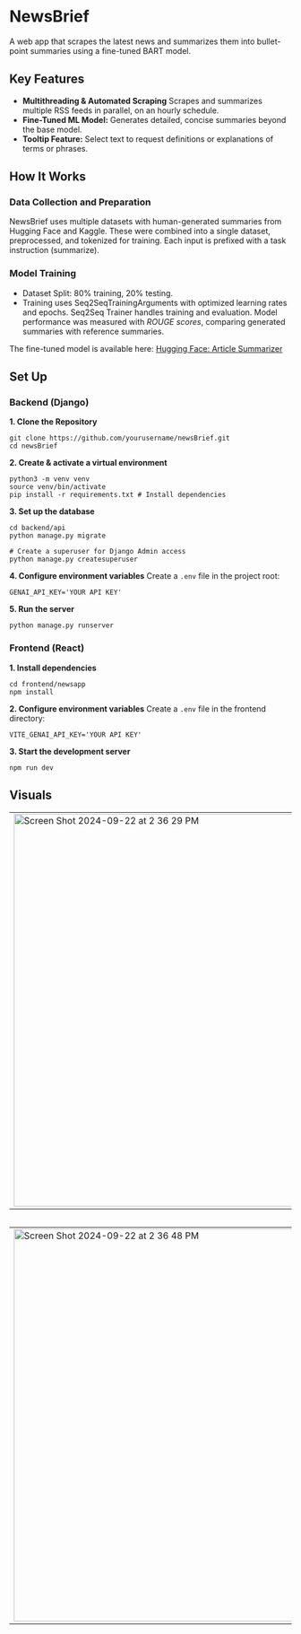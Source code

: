 # NewsBrief
A web app that scrapes the latest news and summarizes them into bullet-point summaries using a fine-tuned BART model.

## Key Features
* **Multithreading & Automated Scraping** Scrapes and summarizes multiple RSS feeds in parallel, on an hourly schedule.
* **Fine-Tuned ML Model:** Generates detailed, concise summaries beyond the base model.
* **Tooltip Feature:** Select text to request definitions or explanations of terms or phrases.

## How It Works
### Data Collection and Preparation
NewsBrief uses multiple datasets with human-generated summaries from Hugging Face and Kaggle. These were combined into a single dataset, preprocessed, and tokenized for training. Each input is prefixed with a task instruction (summarize).

### Model Training
* Dataset Split: 80% training, 20% testing.
* Training uses Seq2SeqTrainingArguments with optimized learning rates and epochs. Seq2Seq Trainer handles training and evaluation. Model performance was measured with *ROUGE scores*, comparing generated summaries with reference summaries.

The fine-tuned model is available here: [Hugging Face: Article Summarizer](https://huggingface.co/Yooniii/Article_summarizer)


## Set Up

### Backend (Django)

**1. Clone the Repository**
```
git clone https://github.com/yourusername/newsBrief.git
cd newsBrief
```

**2. Create & activate a virtual environment**
```
python3 -m venv venv 
source venv/bin/activate
pip install -r requirements.txt # Install dependencies
```

**3. Set up the database**
```
cd backend/api
python manage.py migrate

# Create a superuser for Django Admin access
python manage.py createsuperuser
```

**4. Configure environment variables**
Create a `.env` file in the project root:
```
GENAI_API_KEY='YOUR API KEY'
```

**5. Run the server**
```
python manage.py runserver
```  


### Frontend (React)

**1. Install dependencies**
```
cd frontend/newsapp
npm install
```

**2. Configure environment variables**
Create a `.env` file in the frontend directory:
```
VITE_GENAI_API_KEY='YOUR API KEY'
```

**3. Start the development server**
```
npm run dev
```


## Visuals

<table>
  <tr>
    <td><img width="700" alt="Screen Shot 2024-09-22 at 2 36 29 PM" src="https://github.com/user-attachments/assets/95a3eda2-9758-4517-b2fd-683d29f0664e"></td>
    <td><img width="700" alt="Screen Shot 2024-09-22 at 2 36 19 PM" src="https://github.com/user-attachments/assets/5a42f6a1-ee8c-4695-add1-0a36497d2849"></td>
  </tr>
<table>

 <table>
  <tr>
    <td><img width="700" alt="Screen Shot 2024-09-22 at 2 36 48 PM" src="https://github.com/user-attachments/assets/5d15e859-61ab-4ff3-9f85-17cd9c8f669c"></td>
    <td><img width="700" alt="Screen Shot 2024-09-22 at 2 38 40 PM" src="https://github.com/user-attachments/assets/d1b1ee07-75d3-4059-bee8-439a269a0cc5"></td>
  </tr>
</table>
